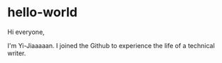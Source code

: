 # hello-world

Hi everyone,

I'm Yi-Jiaaaaan. I joined the Github to experience the life of a technical writer.
